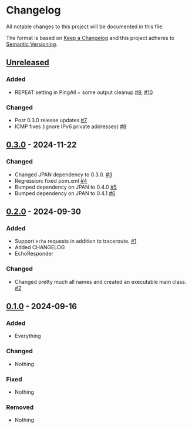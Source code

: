 # Changelog

All notable changes to this project will be documented in this file.

The format is based on [Keep a Changelog](http://keepachangelog.com/en/1.0.0/)
and this project adheres to [Semantic Versioning](http://semver.org/spec/v2.0.0.html).

## [Unreleased]

### Added
- REPEAT setting in PingAll + some output cleanup
  [#9](https://github.com/netsec-ethz/scion-java-multiping/pull/9),
  [#10](https://github.com/netsec-ethz/scion-java-multiping/pull/10)

### Changed

- Post 0.3.0 release updates
  [#7](https://github.com/netsec-ethz/scion-java-multiping/pull/7)
- ICMP fixes (ignore IPv6 private addresses)
  [#8](https://github.com/netsec-ethz/scion-java-multiping/pull/8)

## [0.3.0] - 2024-11-22

### Changed

- Changed JPAN dependency to 0.3.0.
  [#3](https://github.com/netsec-ethz/scion-java-multiping/pull/3)
- Regression: fixed pom.xml
  [#4](https://github.com/netsec-ethz/scion-java-multiping/pull/4)
- Bumped dependency on JPAN to 0.4.0
  [#5](https://github.com/netsec-ethz/scion-java-multiping/pull/5)
- Bumped dependency on JPAN to 0.4.1
  [#6](https://github.com/netsec-ethz/scion-java-multiping/pull/6)

## [0.2.0] - 2024-09-30

### Added

- Support `echo` requests in addition to traceroute.
  [#1](https://github.com/netsec-ethz/scion-java-multiping/pull/1)
- Added CHANGELOG
- EchoResponder

### Changed

- Changed pretty much all names and created an executable main class.
  [#2](https://github.com/netsec-ethz/scion-java-multiping/pull/2)

## [0.1.0] - 2024-09-16

### Added

- Everything

### Changed

- Nothing

### Fixed

- Nothing

### Removed

- Nothing

[Unreleased]: https://github.com/netsec-ethz/scion-java-multiping/compare/v0.3.0...HEAD
[0.3.0]: https://github.com/netsec-ethz/scion-java-multiping/compare/v0.2.0...v0.3.0
[0.2.0]: https://github.com/netsec-ethz/scion-java-multiping/compare/v0.1.0...v0.2.0
[0.1.0]: https://github.com/netsec-ethz/scion-java-multiping/compare/init_root_commit...v0.1.0
